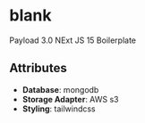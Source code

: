 # blank

Payload 3.0 NExt JS 15 Boilerplate 

## Attributes

- **Database**: mongodb
- **Storage Adapter**: AWS s3
- **Styling**:  tailwindcss
